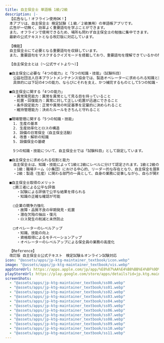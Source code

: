```yaml
---
title: 自主保全士 単語帳 1級/2級
description: |-
  【広告なし！オフライン使用OK！】
  本アプリは、自主保全士 検定試験（１級／２級兼用）の単語帳アプリです。
  広告が一切無く、効率よく重要語句を学ぶことができます。
  また、オフラインで使用できるため、場所も問わず自主保全士の勉強に集中できます。
  最新の公式テキストとなる改訂版に対応しています。
  
  【機能】
  自主保全士にて必要となる重要語句を収録しています。
  また、重要語句をマスクするクイズモードを搭載しており、重要語句を理解できているかの簡単な確認チェックも可能です。
  
  【自主保全士とは（〜公式サイトより〜）】
  
  ■自主保全に必要な「4つの能力」と「5つの知識・技能」（試験科目）
  　公益社団法人日本プラントメンテナンス協会では、製造オペレーターに求められる知識と技能について、製造部門が受け持つ保全の一部の機能や管理技術を客観的に評価するための尺度を定め、「検定試験」および「通信教育」を通じて、「自主保全士」を認定しています。
  　具体的には下記の4つの能力、ならびにそれを支え、かつ補完するものとして5つの知識・技能を兼ね備えた者を“設備に強いオペレーター”であると認め、「自主保全士」として認定しています。
  
  ■自主保全に関する「4つの能力」
  　・異常発見能力：異常を異常として見る目を持っていること
  　・処置・回復能力：異常に対して正しい処置が迅速にできること
  　・条件設定能力：正常や異常の判定基準を定量的に決められること
  　・維持管理能力：決めたルールをきちんと守れること
  
  ■現場管理に関する「5つの知識・技能」
  　1. 生産の基本
  　2. 生産効率化とロスの構造
  　3. 設備の日常保全（自主保全活動）
  　4. 改善・解析の知識
  　5. 設備保全の基礎
  
  　5つの知識・技能について、自主保全士では「試験科目」として設定しています。
  
  ■自主保全士に求められる役割と能力
  　自主保全士は、知識・技能によって1級と2級にレベルに分けて認定されます。1級と2級の想定される役割と求められる能力は、下記のとおりです。
  　・1級：職場チーム（小集団）における中心的、リーダー的な存在となり、自主保全を展開する上での計画・立案と実践指導ができる
  　・2級：製造（生産）に関わる部門の一員として、自身の業務に従事しながら、自らが関わる設備や工程・作業について自主保全を実践できる
  
  ■自主保全士取得のメリット
  　□第三者による公平な評価
  　　・試験による評価で公平な結果を得られる
  　　・知識の正確な確認が可能
  
  　□企業の競争力強化
  　　・故障・品質不良の早期発見・処置
  　　・潜在欠陥の抽出・復元
  　　・ロス発生の削減と未然防止
  
  　□オペレーターのレベルアップ
  　　・知識、技能の向上
  　　・資格取得によるモチベーションアップ
  　　・オペレーターのレベルアップによる保全員の業務の高度化
  
  【Reference】
  改訂版 自主保全士公式テキスト　検定試験＆オンライン試験対応
icon: "@assets/apps/jp-ktg-maintainer_textbook/icon.webp"
image: "@assets/apps/jp-ktg-maintainer_textbook/vis.webp"
appStoreUrl: https://apps.apple.com/jp/app/%E8%87%AA%E4%B8%BB%E4%BF%9D%E5%85%A8%E5%A3%AB-%E5%8D%98%E8%AA%9E%E5%B8%B3-1%E7%B4%9A-2%E7%B4%9A/id6468481523
playStoreUrl: https://play.google.com/store/apps/details?id=jp.ktg.maintainer_textbook
screenShots:
  - "@assets/apps/jp-ktg-maintainer_textbook/ss00.webp"
  - "@assets/apps/jp-ktg-maintainer_textbook/ss01.webp"
  - "@assets/apps/jp-ktg-maintainer_textbook/ss02.webp"
  - "@assets/apps/jp-ktg-maintainer_textbook/ss03.webp"
  - "@assets/apps/jp-ktg-maintainer_textbook/ss04.webp"
  - "@assets/apps/jp-ktg-maintainer_textbook/ss05.webp"
  - "@assets/apps/jp-ktg-maintainer_textbook/ss06.webp"
  - "@assets/apps/jp-ktg-maintainer_textbook/ss07.webp"
  - "@assets/apps/jp-ktg-maintainer_textbook/ss08.webp"
  - "@assets/apps/jp-ktg-maintainer_textbook/ss09.webp"
  - "@assets/apps/jp-ktg-maintainer_textbook/ss10.webp"
  - "@assets/apps/jp-ktg-maintainer_textbook/ss11.webp"
---
```


